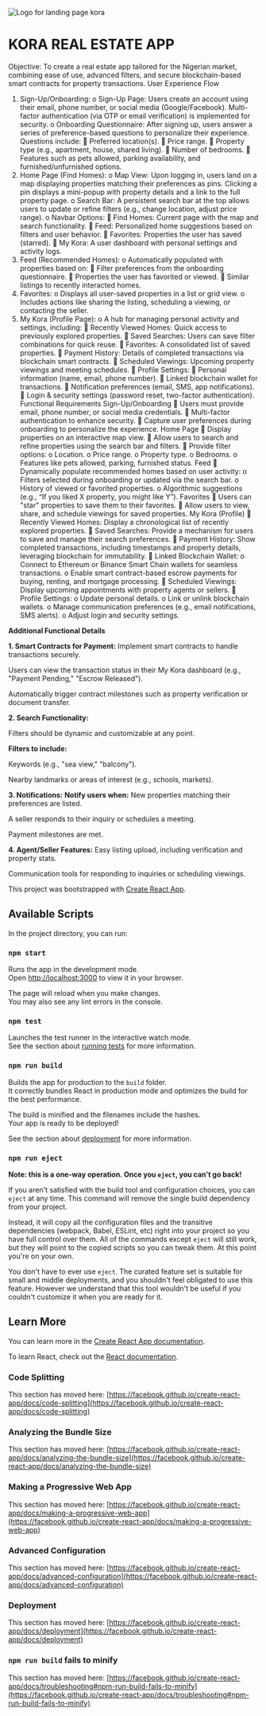 ![Logo for landing page kora](https://github.com/user-attachments/assets/9e33d7cc-4973-499d-8db6-57e25500ac1f)
# KORA REAL ESTATE APP

Objective:
To create a real estate app tailored for the Nigerian market, combining ease of use, advanced filters, and secure blockchain-based smart contracts for property transactions.
User Experience Flow
1. Sign-Up/Onboarding:
o Sign-Up Page: Users create an account using their email, phone number, or social media (Google/Facebook). Multi-factor authentication (via OTP or email verification) is implemented for security.
o Onboarding Questionnaire: After signing up, users answer a series of preference-based questions to personalize their experience. Questions include:
 Preferred location(s).
 Price range.
 Property type (e.g., apartment, house, shared living).
 Number of bedrooms.
 Features such as pets allowed, parking availability, and furnished/unfurnished options.
2. Home Page (Find Homes):
o Map View: Upon logging in, users land on a map displaying properties matching their preferences as pins. Clicking a pin displays a mini-popup with property details and a link to the full property page.
o Search Bar: A persistent search bar at the top allows users to update or refine filters (e.g., change location, adjust price range).
o Navbar Options:
 Find Homes: Current page with the map and search functionality.
 Feed: Personalized home suggestions based on filters and user behavior.
 Favorites: Properties the user has saved (starred).
 My Kora: A user dashboard with personal settings and activity logs.
3. Feed (Recommended Homes):
o Automatically populated with properties based on:
 Filter preferences from the onboarding questionnaire.
 Properties the user has favorited or viewed.
 Similar listings to recently interacted homes.
4. Favorites:
o Displays all user-saved properties in a list or grid view.
o Includes actions like sharing the listing, scheduling a viewing, or contacting the seller.
5. My Kora (Profile Page):
o A hub for managing personal activity and settings, including:
 Recently Viewed Homes: Quick access to previously explored properties.
 Saved Searches: Users can save filter combinations for quick reuse.
 Favorites: A consolidated list of saved properties.
 Payment History: Details of completed transactions via blockchain smart contracts.
 Scheduled Viewings: Upcoming property viewings and meeting schedules.
 Profile Settings:
 Personal information (name, email, phone number).
 Linked blockchain wallet for transactions.
 Notification preferences (email, SMS, app notifications).
 Login & security settings (password reset, two-factor authentication).
Functional Requirements
Sign-Up/Onboarding
 Users must provide email, phone number, or social media credentials.
 Multi-factor authentication to enhance security.
 Capture user preferences during onboarding to personalize the experience.
Home Page
 Display properties on an interactive map view.
 Allow users to search and refine properties using the search bar and filters.
 Provide filter options:
o Location.
o Price range.
o Property type.
o Bedrooms.
o Features like pets allowed, parking, furnished status.
Feed
 Dynamically populate recommended homes based on user activity:
o Filters selected during onboarding or updated via the search bar.
o History of viewed or favorited properties.
o Algorithmic suggestions (e.g., “If you liked X property, you might like Y”).
Favorites
 Users can "star" properties to save them to their favorites.
 Allow users to view, share, and schedule viewings for saved properties.
My Kora (Profile)
 Recently Viewed Homes: Display a chronological list of recently explored properties.
 Saved Searches: Provide a mechanism for users to save and manage their search preferences.
 Payment History: Show completed transactions, including timestamps and property details, leveraging blockchain for immutability.
 Linked Blockchain Wallet:
o Connect to Ethereum or Binance Smart Chain wallets for seamless transactions.
o Enable smart contract-based escrow payments for buying, renting, and mortgage processing.
 Scheduled Viewings: Display upcoming appointments with property agents or sellers.
 Profile Settings:
o Update personal details.
o Link or unlink blockchain wallets.
o Manage communication preferences (e.g., email notifications, SMS alerts).
o Adjust login and security settings.


**Additional Functional Details**

**1. Smart Contracts for Payment:**
   Implement smart contracts to handle transactions securely.
   
   Users can view the transaction status in their My Kora dashboard (e.g., "Payment Pending," "Escrow Released").
   
   Automatically trigger contract milestones such as property verification or document transfer.

**2. Search Functionality:**

   Filters should be dynamic and customizable at any point.
   
   **Filters to include:**
   
   Keywords (e.g., "sea view," "balcony").
   
   Nearby landmarks or areas of interest (e.g., schools, markets).

**3. Notifications:**
   **Notify users when:**
   New properties matching their preferences are listed.
   
   A seller responds to their inquiry or schedules a meeting.
   
   Payment milestones are met.
   
**4. Agent/Seller Features:**
   Easy listing upload, including verification and property stats.
   
   Communication tools for responding to inquiries or scheduling viewings.








This project was bootstrapped with [Create React App](https://github.com/facebook/create-react-app).

## Available Scripts

In the project directory, you can run:

### `npm start`

Runs the app in the development mode.\
Open [http://localhost:3000](http://localhost:3000) to view it in your browser.

The page will reload when you make changes.\
You may also see any lint errors in the console.

### `npm test`

Launches the test runner in the interactive watch mode.\
See the section about [running tests](https://facebook.github.io/create-react-app/docs/running-tests) for more information.

### `npm run build`

Builds the app for production to the `build` folder.\
It correctly bundles React in production mode and optimizes the build for the best performance.

The build is minified and the filenames include the hashes.\
Your app is ready to be deployed!

See the section about [deployment](https://facebook.github.io/create-react-app/docs/deployment) for more information.

### `npm run eject`

**Note: this is a one-way operation. Once you `eject`, you can't go back!**

If you aren't satisfied with the build tool and configuration choices, you can `eject` at any time. This command will remove the single build dependency from your project.

Instead, it will copy all the configuration files and the transitive dependencies (webpack, Babel, ESLint, etc) right into your project so you have full control over them. All of the commands except `eject` will still work, but they will point to the copied scripts so you can tweak them. At this point you're on your own.

You don't have to ever use `eject`. The curated feature set is suitable for small and middle deployments, and you shouldn't feel obligated to use this feature. However we understand that this tool wouldn't be useful if you couldn't customize it when you are ready for it.

## Learn More

You can learn more in the [Create React App documentation](https://facebook.github.io/create-react-app/docs/getting-started).

To learn React, check out the [React documentation](https://reactjs.org/).

### Code Splitting

This section has moved here: [https://facebook.github.io/create-react-app/docs/code-splitting](https://facebook.github.io/create-react-app/docs/code-splitting)

### Analyzing the Bundle Size

This section has moved here: [https://facebook.github.io/create-react-app/docs/analyzing-the-bundle-size](https://facebook.github.io/create-react-app/docs/analyzing-the-bundle-size)

### Making a Progressive Web App

This section has moved here: [https://facebook.github.io/create-react-app/docs/making-a-progressive-web-app](https://facebook.github.io/create-react-app/docs/making-a-progressive-web-app)

### Advanced Configuration

This section has moved here: [https://facebook.github.io/create-react-app/docs/advanced-configuration](https://facebook.github.io/create-react-app/docs/advanced-configuration)

### Deployment

This section has moved here: [https://facebook.github.io/create-react-app/docs/deployment](https://facebook.github.io/create-react-app/docs/deployment)

### `npm run build` fails to minify

This section has moved here: [https://facebook.github.io/create-react-app/docs/troubleshooting#npm-run-build-fails-to-minify](https://facebook.github.io/create-react-app/docs/troubleshooting#npm-run-build-fails-to-minify)
